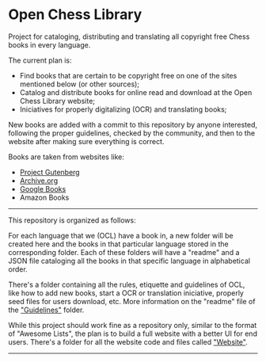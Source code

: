 # Open Chess Library


Project for cataloging, distributing and translating all copyright free Chess books in every language.

The current plan is:
- Find books that are certain to be copyright free on one of the sites mentioned below (or other sources);
- Catalog and distribute books for online read and download at the Open Chess Library website;
- Iniciatives for properly digitalizing (OCR) and translating books;

New books are added with a commit to this repository by anyone interested, following the proper guidelines, checked by the community, and then to the website after making sure everything is correct.

Books are taken from websites like:
- [Project Gutenberg](https://www.gutenberg.org/)
- [Archive.org](http://archive.org/)
- [Google Books](https://books.google.com/)
- Amazon Books

-------------------------------------------------------------------

This repository is organized as follows:

For each language that we (OCL) have a book in, a new folder will be created here and the books in that particular language stored in the corresponding folder.
Each of these folders will have a "readme" and a JSON file cataloging all the books in that specific language in alphabetical order.

There's a folder containing all the rules, etiquette and guidelines of OCL, like how to add new books, start a OCR or translation iniciative, properly seed files for users download, etc.
More information on the "readme" file of the ["Guidelines"](https://github.com/LeoBluuee/OpenChessLibrary/tree/main/Guidelines) folder.

While this project should work fine as a repository only, similar to the format of "Awesome Lists", the plan is to build a full website with a better UI for end users.
There's a folder for all the website code and files called ["Website"](https://github.com/LeoBluuee/OpenChessLibrary/tree/main/Website).

---------------------------------------------------------------------


